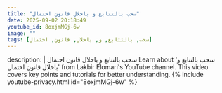 ```yaml
---
title: "سحب بالتتابع و باحلال قانون احتمال"
date: 2025-09-02 20:18:49 
youtube_id: 8oxjmMGj-6w
image: ""
tags: [سحب, بالتتابع, و, باحلال, قانون, احتمال]
---
```

description: |
  سحب بالتتابع و باحلال قانون احتمال
  Learn about 'سحب بالتتابع و باحلال قانون احتمال' from Lakbir Elomari's YouTube channel. This video covers key points and tutorials for better understanding.
{% include youtube-privacy.html id="8oxjmMGj-6w" %}
